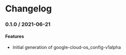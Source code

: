 # Changelog

### 0.1.0 / 2021-06-21

#### Features

* Initial generation of google-cloud-os_config-v1alpha
